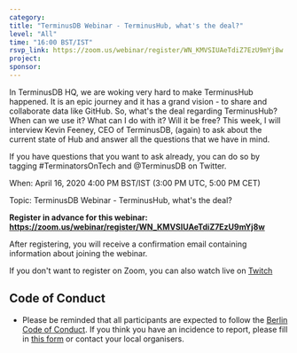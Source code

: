 ```yaml
---
category:
title: "TerminusDB Webinar - TerminusHub, what's the deal?"
level: "All"
time: "16:00 BST/IST"
rsvp_link: https://zoom.us/webinar/register/WN_KMVSIUAeTdiZ7EzU9mYj8w
project:
sponsor:
---
```


In TerminusDB HQ, we are woking very hard to make TerminusHub happened. It is an epic journey and it has a grand vision - to share and collaborate data like GitHub. So, what's the deal regarding TerminusHub? When can we use it? What can I do with it? Will it be free? This week, I will interview Kevin Feeney, CEO of TerminusDB, (again) to ask about the current state of Hub and answer all the questions that we have in mind.

If you have questions that you want to ask already, you can do so by tagging #TerminatorsOnTech and @TerminusDB on Twitter.

When: April 16, 2020 4:00 PM BST/IST (3:00 PM UTC, 5:00 PM CET)

Topic: TerminusDB Webinar - TerminusHub, what's the deal?

**Register in advance for this webinar:
<https://zoom.us/webinar/register/WN_KMVSIUAeTdiZ7EzU9mYj8w>**

After registering, you will receive a confirmation email containing information about joining the webinar.

If you don't want to register on Zoom, you can also watch live on [Twitch](https://www.twitch.tv/terminusdb/)


Code of Conduct
---------------

- Please be reminded that all participants are expected to follow the [Berlin Code of Conduct](https://berlincodeofconduct.org/). If you think you have an incidence to report, please fill in [this form](https://forms.gle/hJdQsUQ7VsWj1NMn7) or contact your local organisers.
